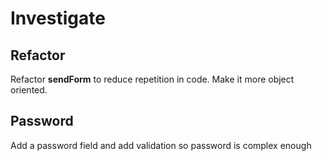 # Investigate

## Refactor

Refactor **sendForm** to reduce repetition in code. Make it more object oriented.

## Password

Add a password field and add validation so password is complex enough